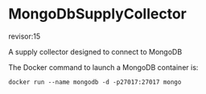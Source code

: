 # MongoDbSupplyCollector
revisor:15

A supply collector designed to connect to MongoDB

The Docker command to launch a MongoDB container is:

```docker run --name mongodb -d -p27017:27017 mongo```
